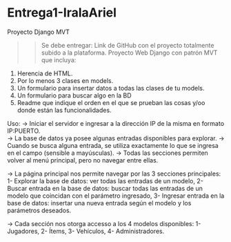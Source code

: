 # Entrega1-IralaAriel
Proyecto Django MVT

>>Se debe entregar:
Link de GitHub con el proyecto totalmente subido a la plataforma.
Proyecto Web Django con patrón MVT que incluya:

 1. Herencia de HTML.
 2. Por lo menos 3 clases en models.
 3. Un formulario para insertar datos a todas las clases de tu models.
 4. Un formulario para buscar algo en la BD
 5. Readme que indique el orden en el que se prueban las cosas y/oo donde están las
funcionalidades.

Uso:
-> Iniciar el servidor e ingresar a la dirección IP de la misma en formato IP:PUERTO.       
-> La base de datos ya posee algunas entradas disponibles para explorar.
-> Cuando se busca alguna entrada, se utiliza exactamente lo que se ingresa en el campo (sensible a mayúsculas).
-> Todas las secciones permiten volver al menú principal, pero no navegar entre ellas.

-> La página principal nos permite navegar por las 3 secciones principales: 
        1- Explorar la base de datos: ver todas las entradas de un modelo,
        2- Buscar entrada en la base de datos: buscar todas las entradas de un modelo que coincidan con el parámetro ingresado,
        3- Ingresar entrada en la base de datos: insertar una nueva entrada según el modelo y los parámetros deseados.

-> Cada sección nos otorga accesso a los 4 modelos disponibles:
        1- Jugadores,
        2- Ítems,
        3- Vehículos,
        4- Administradores.
